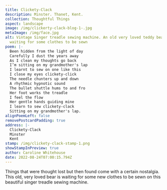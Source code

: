 ```yaml
---
title: Clickety-Clack
description: Minster. Thanet, Kent.
collection: Thoughtful Things
aspect: landscape
image: /img/clickerty-clack-blog-1-.jpg
metaImage: /img/face.jpg
alt: Vintage Singer treadle sewing machine. An old very loved teddy bear sits
  waiting for some clothes to be sewn
poem: |-
  Been hidden from the light of day
  Carefully I dust the years away
  As I clean my thoughts go back
  I’m sitting on my grandmother's lap
  I learnt to sew on one like this
  I close my eyes clickety-click
  The needle chunters up and down 
  A rhythmic hypnotic sound
  The bullet shuttle hums to and fro
  Her foot works the treadle 
  I feel the flow
  Her gentle hands guiding mine 
  I learn to sew clickety-clack
  Sitting on my grandmother's lap.
alignPoemLeft: false
removePostcardPadding: true
address: |-
  Clickety-Clack
  Minster
  Kent
stamp: /img/clickety-clack-stamp-1.png
showStampInPreview: true
author: Caroline Whitehouse
date: 2022-08-24T07:00:15.794Z
---
```

Things that were thought lost but then found come with a certain nostalgia. This old, very loved bear is waiting for some new clothes to be sewn on this beautiful singer treadle sewing machine.